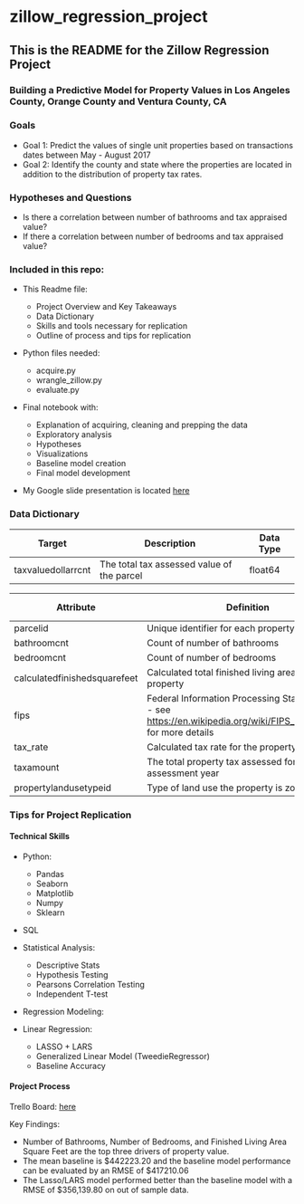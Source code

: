 # zillow_regression_project

## This is the README for the Zillow Regression Project

### Building a Predictive Model for Property Values in Los Angeles County, Orange County and Ventura County, CA

### Goals
- Goal 1: Predict the values of single unit properties based on transactions dates between May - August 2017 
- Goal 2: Identify the county and state where the properties are located in addition to the distribution of property tax rates.

### Hypotheses and Questions
- Is there a correlation between number of bathrooms and tax appraised value?
- If there a correlation between number of bedrooms and tax appraised value?

### Included in this repo:


- This Readme file:

    - Project Overview and Key Takeaways
    - Data Dictionary
    - Skills and tools necessary for replication
    - Outline of process and tips for replication
    
- Python files needed:

    - acquire.py
    - wrangle_zillow.py
    - evaluate.py
    
- Final notebook with:

    - Explanation of acquiring, cleaning and prepping the data
    - Exploratory analysis
    - Hypotheses
    - Visualizations
    - Baseline model creation
    - Final model development
    
- My Google slide presentation is located [here](https://docs.google.com/presentation/d/1uHzSAQO84bC6w9ilzks5Rrr1gbrDY3NbPW4_s5zKI90/edit?usp=sharing)

### Data Dictionary
| Target            | Description                                | Data Type |
|--------------------|--------------------------------------------|-----------|
| taxvaluedollarrcnt | The total tax assessed value of the parcel | float64   |



| Attribute                    | Definition                                                                                                         | Data Type |
|------------------------------|--------------------------------------------------------------------------------------------------------------------|-----------|
| parcelid                     | Unique identifier for each property                                                                                | int64     |
| bathroomcnt                  | Count of number of bathrooms                                                                                       | float64   |
| bedroomcnt                   | Count of number of bedrooms                                                                                        | float64   |
| calculatedfinishedsquarefeet | Calculated total finished living area of the property                                                              | float64   |
| fips                         | Federal Information Processing Standard code - see https://en.wikipedia.org/wiki/FIPS_county_code for more details | int64     |
| tax_rate                     | Calculated tax rate for the property                                                                               | float64   |
| taxamount                    | The total property tax assessed for that assessment year                                                           | int64     |
| propertylandusetypeid        | Type of land use the property is zoned for                                                                         | int64     |


### Tips for Project Replication

#### Technical Skills

- Python:

    - Pandas
    - Seaborn
    - Matplotlib
    - Numpy
    - Sklearn 
- SQL

- Statistical Analysis:

    - Descriptive Stats
    - Hypothesis Testing
    - Pearsons Correlation Testing
    - Independent T-test
    
- Regression Modeling:

- Linear Regression:

    - LASSO + LARS
    - Generalized Linear Model (TweedieRegressor)
    - Baseline Accuracy
    
#### Project Process

Trello Board: [here](https://trello.com/b/Upj8GXV8/zillow-regression-project)


Key Findings:

- Number of Bathrooms, Number of Bedrooms, and Finished Living Area Square Feet are the top three drivers of property value.
- The mean baseline is $442223.20 and the baseline model performance can be evaluated by an RMSE of $417210.06
- The Lasso/LARS model performed better than the baseline model with a RMSE of $356,139.80 on out of sample data.
